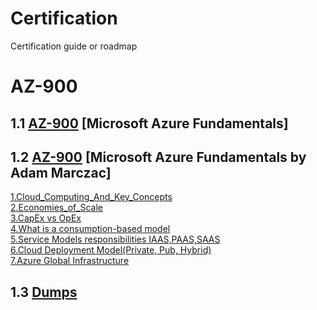 # Certification
Certification guide or roadmap

# AZ-900 
## 1.1 <a href="https://github.com/maha-prathamesh/Certification/blob/main/AZ-900/Microsoft/Roadmap.md">AZ-900</a> [Microsoft Azure Fundamentals]
## 1.2 <a href="https://github.com/maha-prathamesh/Certification/tree/main/AZ-900/Adam%20Marczac">AZ-900</a> [Microsoft Azure Fundamentals by Adam Marczac]
<a href="https://github.com/maha-prathamesh/Certification/blob/main/AZ-900/Adam%20Marczac/1.Cloud_Computing_And_Key_Concepts.md">1.Cloud_Computing_And_Key_Concepts</a></br>
<a href="https://github.com/maha-prathamesh/Certification/blob/main/AZ-900/Adam%20Marczac/2.Economies_of_Scale.md">2.Economies_of_Scale</a></br>
<a href="https://github.com/maha-prathamesh/Certification/blob/main/AZ-900/Adam%20Marczac/3.%20CapEx%20vs%20OpEx.md">3.CapEx vs OpEx</a></br>
<a href="https://github.com/maha-prathamesh/Certification/blob/main/AZ-900/Adam%20Marczac/4.What%20is%20a%20consumption-based%20model.md">4.What is a consumption-based model</a></br>
<a href="https://github.com/maha-prathamesh/Certification/blob/main/AZ-900/Adam%20Marczac/5.Service%20Models%20responsibilities%20IAAS%2CPAAS%2CSAAS.md">5.Service Models responsibilities IAAS,PAAS,SAAS</a></br>
<a href="https://github.com/maha-prathamesh/Certification/blob/main/AZ-900/Adam%20Marczac/6.Cloud%20Deployment%20Model(Private%2C%20Pub%2C%20Hybrid).md">6.Cloud Deployment Model(Private, Pub, Hybrid)</a></br>
<a href="https://github.com/maha-prathamesh/Certification/blob/main/AZ-900/Adam%20Marczac/7.Azure%20Global%20Infrastructure.md">7.Azure Global Infrastructure</a></br>

## 1.3 <a href="https://github.com/maha-prathamesh/Certification/tree/main/AZ-900/dumps">Dumps</a>
